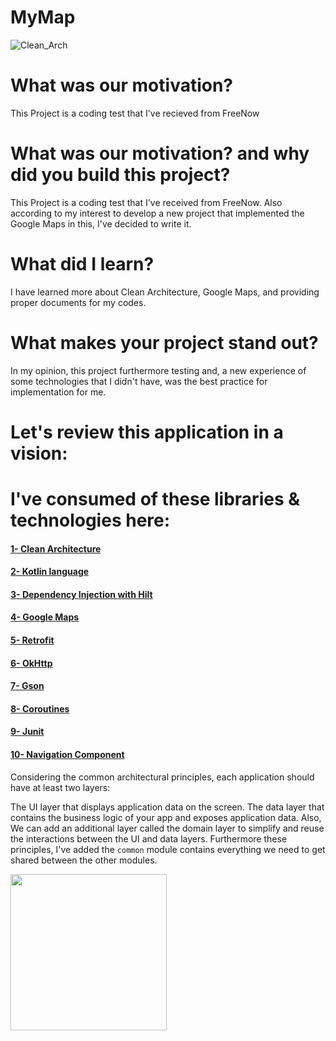 # MyMap



![Clean_Arch](https://user-images.githubusercontent.com/42710606/166315687-7c077b01-46ce-4956-ab3b-6d4d22c5fd32.png)


# What was our motivation?

This Project is a coding test that I've recieved from FreeNow




# What was our motivation? and why did you build this project?

This Project is a coding test that I've received from FreeNow.
Also according to my interest to develop a new project that implemented the Google Maps in this, I've decided to write it.



# What did I learn?

I have learned more about Clean Architecture, Google Maps, and providing proper documents for my codes.



# What makes your project stand out?

In my opinion, this project furthermore testing and, a new experience of some technologies that I didn't have, was the best practice for implementation for me.




# Let's review this application in a vision:
# I've consumed of these libraries & technologies here:
 
 #### [1- Clean Architecture](https://developer.android.com/topic/architecture)

 #### [2- Kotlin language](https://developer.android.com/kotlin)
 
 #### [3- Dependency Injection with Hilt](https://developer.android.com/training/dependency-injection/hilt-android)
 
 #### [4- Google Maps](https://developers.google.com/maps/documentation/android-sdk/start)
 
 #### [5- Retrofit](https://square.github.io/retrofit)
 
 #### [6- OkHttp](https://square.github.io/okhttp)
 
 #### [7- Gson](https://github.com/google/gson)
 
 #### [8- Coroutines](https://developer.android.com/kotlin/coroutines)
  
 #### [9- Junit](https://developer.android.com/training/testing/local-tests) 
  
 #### [10- Navigation Component](https://developer.android.com/guide/navigation)
 
 


Considering the common architectural principles, each application should have at least two layers:

The UI layer that displays application data on the screen.
The data layer that contains the business logic of your app and exposes application data.
Also, We can add an additional layer called the domain layer to simplify and reuse the interactions between the UI and data layers.
Furthermore these principles, I've added the `common` module contains everything we need to get shared between the other modules.


<img src="https://user-images.githubusercontent.com/42710606/166325914-e4acedd9-4e5d-412f-98cd-295f925cbc94.png" width="250px" />


